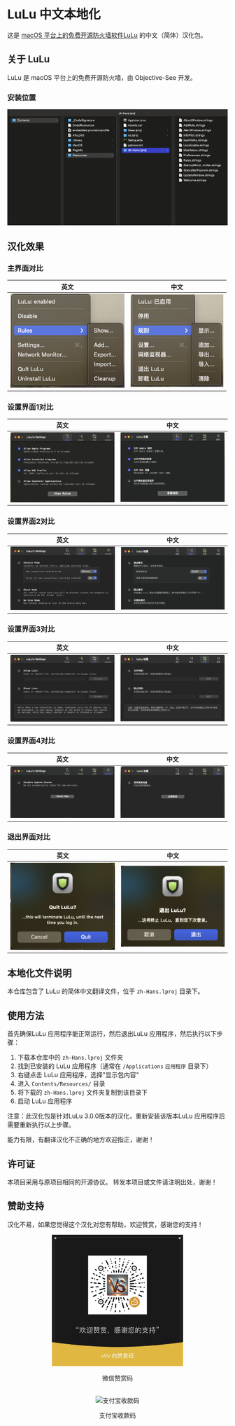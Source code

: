# LuLu 中文本地化

这是 [macOS 平台上的免费开源防火墙软件LuLu](https://github.com/objective-see/LuLu) 的中文（简体）汉化包。

## 关于 LuLu

LuLu 是 macOS 平台上的免费开源防火墙，由 Objective-See 开发。

### 安装位置
![安装位置](images/目录结构.png)

## 汉化效果
### 主界面对比
| 英文 | 中文 |
|------|------|
| ![英文界面1](images/lulu-english1.png) | ![中文界面1](images/lulu-chinese1.png) |

### 设置界面1对比
| 英文 | 中文 |
|------|------|
| ![英文界面2](images/lulu-english2.png) | ![中文界面2](images/lulu-chinese2.png) |

### 设置界面2对比
| 英文 | 中文 |
|------|------|
| ![英文界面3](images/lulu-english3.png) | ![中文界面3](images/lulu-chinese3.png) |

### 设置界面3对比
| 英文 | 中文 |
|------|------|
| ![英文界面4](images/lulu-english4.png) | ![中文界面4](images/lulu-chinese4.png) |

### 设置界面4对比
| 英文 | 中文 |
|------|------|
| ![英文界面5](images/lulu-english5.png) | ![中文界面5](images/lulu-chinese5.png) |

### 退出界面对比
| 英文 | 中文 |
|------|------|
| ![英文界面6](images/lulu-english6.png) | ![中文界面6](images/lulu-chinese6.png) |

## 本地化文件说明

本仓库包含了 LuLu 的简体中文翻译文件，位于 `zh-Hans.lproj` 目录下。

## 使用方法
首先确保LuLu 应用程序能正常运行，然后退出LuLu 应用程序，然后执行以下步骤：
1. 下载本仓库中的 `zh-Hans.lproj` 文件夹
2. 找到已安装的 LuLu 应用程序（通常在 `/Applications` `应用程序` 目录下）
3. 右键点击 LuLu 应用程序，选择"显示包内容"
4. 进入 `Contents/Resources/` 目录
5. 将下载的 `zh-Hans.lproj` 文件夹复制到该目录下
6. 启动 LuLu 应用程序

注意：此汉化包是针对LuLu 3.0.0版本的汉化，重新安装该版本LuLu 应用程序后需要重新执行以上步骤。

能力有限，有翻译汉化不正确的地方欢迎指正，谢谢！

## 许可证

本项目采用与原项目相同的开源协议。
转发本项目或文件请注明出处，谢谢！

## 赞助支持

汉化不易，如果您觉得这个汉化对您有帮助，欢迎赞赏，感谢您的支持！

<div align="center">
  <img src="images/sponsor_wechat.jpg" alt="微信赞赏码" width="300" />
  <br/>
  <p>微信赞赏码</p>
  <br/>
  <img src="images/sponsor_alipay.jpg" alt="支付宝收款码" width="300" />
  <br/>
  <p>支付宝收款码</p>
</div> 